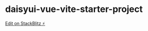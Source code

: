 # daisyui-vue-vite-starter-project

[Edit on StackBlitz ⚡️](https://stackblitz.com/edit/daisyui-vue-vite-cgilgp)